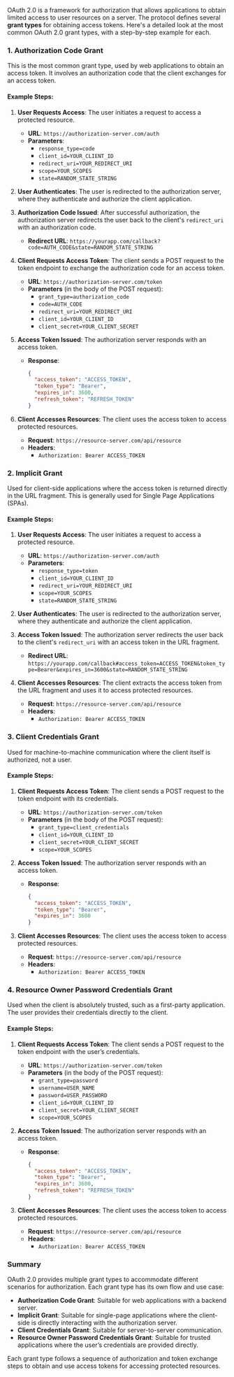 OAuth 2.0 is a framework for authorization that allows applications to obtain limited access to user resources on a server. The protocol defines several **grant types** for obtaining access tokens. Here's a detailed look at the most common OAuth 2.0 grant types, with a step-by-step example for each.

### 1. **Authorization Code Grant**

This is the most common grant type, used by web applications to obtain an access token. It involves an authorization code that the client exchanges for an access token.

#### Example Steps:

1. **User Requests Access**: The user initiates a request to access a protected resource.
   - **URL**: `https://authorization-server.com/auth`
   - **Parameters**:
     - `response_type=code`
     - `client_id=YOUR_CLIENT_ID`
     - `redirect_uri=YOUR_REDIRECT_URI`
     - `scope=YOUR_SCOPES`
     - `state=RANDOM_STATE_STRING`

2. **User Authenticates**: The user is redirected to the authorization server, where they authenticate and authorize the client application.

3. **Authorization Code Issued**: After successful authorization, the authorization server redirects the user back to the client's `redirect_uri` with an authorization code.
   - **Redirect URL**: `https://yourapp.com/callback?code=AUTH_CODE&state=RANDOM_STATE_STRING`

4. **Client Requests Access Token**: The client sends a POST request to the token endpoint to exchange the authorization code for an access token.
   - **URL**: `https://authorization-server.com/token`
   - **Parameters** (in the body of the POST request):
     - `grant_type=authorization_code`
     - `code=AUTH_CODE`
     - `redirect_uri=YOUR_REDIRECT_URI`
     - `client_id=YOUR_CLIENT_ID`
     - `client_secret=YOUR_CLIENT_SECRET`

5. **Access Token Issued**: The authorization server responds with an access token.
   - **Response**:
     ```json
     {
       "access_token": "ACCESS_TOKEN",
       "token_type": "Bearer",
       "expires_in": 3600,
       "refresh_token": "REFRESH_TOKEN"
     }
     ```

6. **Client Accesses Resources**: The client uses the access token to access protected resources.
   - **Request**: `https://resource-server.com/api/resource`
   - **Headers**:
     - `Authorization: Bearer ACCESS_TOKEN`

### 2. **Implicit Grant**

Used for client-side applications where the access token is returned directly in the URL fragment. This is generally used for Single Page Applications (SPAs).

#### Example Steps:

1. **User Requests Access**: The user initiates a request to access a protected resource.
   - **URL**: `https://authorization-server.com/auth`
   - **Parameters**:
     - `response_type=token`
     - `client_id=YOUR_CLIENT_ID`
     - `redirect_uri=YOUR_REDIRECT_URI`
     - `scope=YOUR_SCOPES`
     - `state=RANDOM_STATE_STRING`

2. **User Authenticates**: The user is redirected to the authorization server, where they authenticate and authorize the client application.

3. **Access Token Issued**: The authorization server redirects the user back to the client's `redirect_uri` with an access token in the URL fragment.
   - **Redirect URL**: `https://yourapp.com/callback#access_token=ACCESS_TOKEN&token_type=Bearer&expires_in=3600&state=RANDOM_STATE_STRING`

4. **Client Accesses Resources**: The client extracts the access token from the URL fragment and uses it to access protected resources.
   - **Request**: `https://resource-server.com/api/resource`
   - **Headers**:
     - `Authorization: Bearer ACCESS_TOKEN`

### 3. **Client Credentials Grant**

Used for machine-to-machine communication where the client itself is authorized, not a user.

#### Example Steps:

1. **Client Requests Access Token**: The client sends a POST request to the token endpoint with its credentials.
   - **URL**: `https://authorization-server.com/token`
   - **Parameters** (in the body of the POST request):
     - `grant_type=client_credentials`
     - `client_id=YOUR_CLIENT_ID`
     - `client_secret=YOUR_CLIENT_SECRET`
     - `scope=YOUR_SCOPES`

2. **Access Token Issued**: The authorization server responds with an access token.
   - **Response**:
     ```json
     {
       "access_token": "ACCESS_TOKEN",
       "token_type": "Bearer",
       "expires_in": 3600
     }
     ```

3. **Client Accesses Resources**: The client uses the access token to access protected resources.
   - **Request**: `https://resource-server.com/api/resource`
   - **Headers**:
     - `Authorization: Bearer ACCESS_TOKEN`

### 4. **Resource Owner Password Credentials Grant**

Used when the client is absolutely trusted, such as a first-party application. The user provides their credentials directly to the client.

#### Example Steps:

1. **Client Requests Access Token**: The client sends a POST request to the token endpoint with the user’s credentials.
   - **URL**: `https://authorization-server.com/token`
   - **Parameters** (in the body of the POST request):
     - `grant_type=password`
     - `username=USER_NAME`
     - `password=USER_PASSWORD`
     - `client_id=YOUR_CLIENT_ID`
     - `client_secret=YOUR_CLIENT_SECRET`
     - `scope=YOUR_SCOPES`

2. **Access Token Issued**: The authorization server responds with an access token.
   - **Response**:
     ```json
     {
       "access_token": "ACCESS_TOKEN",
       "token_type": "Bearer",
       "expires_in": 3600,
       "refresh_token": "REFRESH_TOKEN"
     }
     ```

3. **Client Accesses Resources**: The client uses the access token to access protected resources.
   - **Request**: `https://resource-server.com/api/resource`
   - **Headers**:
     - `Authorization: Bearer ACCESS_TOKEN`

### Summary

OAuth 2.0 provides multiple grant types to accommodate different scenarios for authorization. Each grant type has its own flow and use case:
- **Authorization Code Grant**: Suitable for web applications with a backend server.
- **Implicit Grant**: Suitable for single-page applications where the client-side is directly interacting with the authorization server.
- **Client Credentials Grant**: Suitable for server-to-server communication.
- **Resource Owner Password Credentials Grant**: Suitable for trusted applications where the user’s credentials are provided directly.

Each grant type follows a sequence of authorization and token exchange steps to obtain and use access tokens for accessing protected resources.
